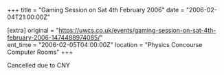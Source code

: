 +++
title = "Gaming Session on Sat 4th February 2006"
date = "2006-02-04T21:00:00Z"

[extra]
original = "https://uwcs.co.uk/events/gaming-session-on-sat-4th-february-2006-1474488974085/"    
ent_time = "2006-02-05T04:00:00Z"
location = "Physics Concourse Computer Rooms"
+++

Cancelled due to CNY

